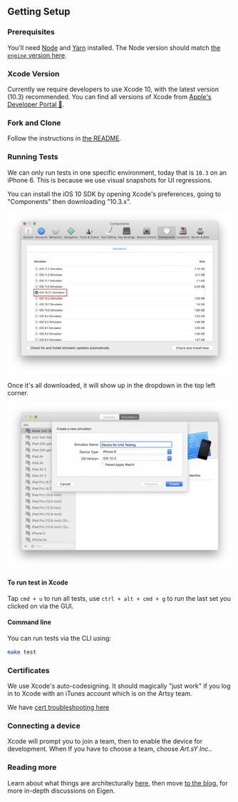 ## Getting Setup

### Prerequisites

You'll need [Node](https://nodejs.org/en/) and [Yarn](https://yarnpkg.com/en/) installed. The Node version should match [the `engine` version here](https://github.com/artsy/emission/blob/master/package.json).

### Xcode Version

Currently we require developers to use Xcode 10, with the latest version (10.3) recommended. You can find all versions of Xcode from [Apple's Developer Portal 🔐](http://developer.apple.com/download/more/).

### Fork and Clone

Follow the instructions in [the README](https://github.com/artsy/eigen).

### Running Tests

We can only run tests in one specific environment, today that is `10.3` on an iPhone 6. This is because we use visual snapshots for UI regressions.

You can install the iOS 10 SDK by opening Xcode's preferences, going to "Components" then downloading "10.3.x".

<p align="center">
  <img src="screenshots/install-ios-10.png" />
</p>

Once it's all downloaded, it will show up in the dropdown in the top left corner.

<p align="center">
  <img src="screenshots/simulator-window.png" />
</p>

#### To run test in Xcode

Tap `cmd + u` to run all tests, use `ctrl + alt + cmd + g` to run the last set you clicked on via the GUI.

#### Command line

You can run tests via the CLI using:

```sh
make test
```

### Certificates

We use Xcode's auto-codesigning. It should magically "just work" if you log in to Xcode with an iTunes account
which is on the Artsy team.

We have [cert troubleshooting here](https://github.com/artsy/eigen/blob/master/docs/certs.md)

### Connecting a device

Xcode will prompt you to join a team, then to enable the device for development. When If you have to choose a team, choose _Art.sY Inc._.

### Reading more

Learn about what things are architecturally [here](https://github.com/artsy/eigen/blob/master/docs/overview.md), then move [to the blog.](http://artsy.github.io/blog/categories/eigen/) for more in-depth discussions on Eigen.
